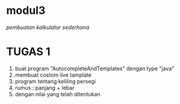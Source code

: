 # modul3
*pembuatan kalkulator sederhana*
# TUGAS 1
1. buat program "AutocompleteAndTemplates" dengan type "java"
2. membuat costom live tamplate
3. program tentang keliling persegi
4. rumus : panjang + lebar
5. dengan nilai yang telah ditentukan
